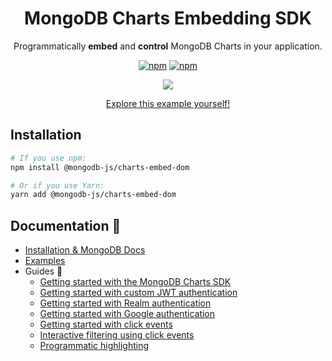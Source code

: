 <h1 align="center">MongoDB Charts Embedding SDK</h1>

<div align="center">

Programmatically **embed** and **control** MongoDB Charts in your application.

[![npm](https://img.shields.io/npm/v/@mongodb-js/charts-embed-dom.svg)](https://www.npmjs.com/package/@mongodb-js/charts-embed-dom/)
[![npm](https://img.shields.io/npm/l/@mongodb-js/charts-embed-dom.svg)](https://www.npmjs.com/package/@mongodb-js/charts-embed-dom/)

<img align="center" src="https://user-images.githubusercontent.com/19422770/79284750-efe86800-7efe-11ea-9ed0-9813e1a0b6d6.gif"  />

[Explore this example yourself!](https://codesandbox.io/s/github/mongodb-js/charts-embed-sdk/tree/master/examples/unauthenticated)

</div>

## Installation

```sh
# If you use npm:
npm install @mongodb-js/charts-embed-dom

# Or if you use Yarn:
yarn add @mongodb-js/charts-embed-dom

```

## Documentation 📖

- [Installation & MongoDB Docs](https://docs.mongodb.com/charts/master/embedding-charts-sdk/)
- [Examples](https://github.com/mongodb-js/charts-embed-sdk/blob/master/examples)
- Guides 🤠
  -  [Getting started with the MongoDB Charts SDK](https://github.com/mongodb-js/charts-embed-sdk/tree/master/examples/unauthenticated)
  - [Getting started with custom JWT authentication](https://github.com/mongodb-js/charts-embed-sdk/tree/master/examples/authenticated-custom-jwt)
  - [Getting started with Realm authentication](https://github.com/mongodb-js/charts-embed-sdk/tree/master/examples/authenticated-realm)
  - [Getting started with Google authentication](https://github.com/mongodb-js/charts-embed-sdk/tree/master/examples/authenticated-google)
  - [Getting started with click events](https://github.com/mongodb-js/charts-embed-sdk/tree/master/examples/click-events-basic)
  - [Interactive filtering using click events](https://github.com/mongodb-js/charts-embed-sdk/tree/master/examples/click-events-filtering)
  - [Programmatic highlighting](https://github.com/mongodb-js/charts-embed-sdk/tree/master/examples/programmatic-highlighting)

